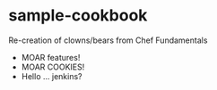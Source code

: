 # sample-cookbook

Re-creation of clowns/bears from Chef Fundamentals
- MOAR features!
- MOAR COOKIES!
- Hello ... jenkins?